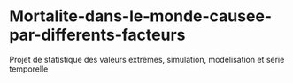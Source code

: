 # Mortalite-dans-le-monde-causee-par-differents-facteurs
Projet de statistique des valeurs extrêmes, simulation, modélisation et série temporelle
